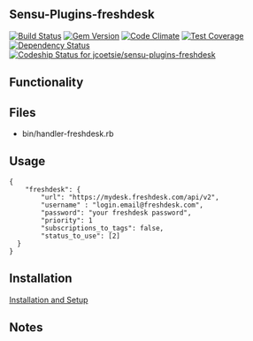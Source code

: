 ## Sensu-Plugins-freshdesk

[ ![Build Status](https://travis-ci.org/jcoetsie/sensu-plugins-freshdesk.svg?branch=master)](https://travis-ci.org/jcoetsie/sensu-plugins-freshdesk)
[![Gem Version](https://badge.fury.io/rb/sensu-plugins-freshdesk.svg)](http://badge.fury.io/rb/sensu-plugins-freshdesk)
[![Code Climate](https://codeclimate.com/github/jcoetsie/sensu-plugins-freshdesk/badges/gpa.svg)](https://codeclimate.com/github/jcoetsie/sensu-plugins-freshdesk)
[![Test Coverage](https://codeclimate.com/github/jcoetsie/sensu-plugins-freshdesk/badges/coverage.svg)](https://codeclimate.com/github/jcoetsie/sensu-plugins-freshdesk)
[![Dependency Status](https://gemnasium.com/jcoetsie/sensu-plugins-freshdesk.svg)](https://gemnasium.com/jcoetsie/sensu-plugins-freshdesk)
[![Codeship Status for jcoetsie/sensu-plugins-freshdesk](https://codeship.com/projects/de182970-e203-0132-9c61-4ea0dd54b93d/status?branch=master)](https://codeship.com/projects/81356)

## Functionality

## Files
 * bin/handler-freshdesk.rb

## Usage

```
{
    "freshdesk": {
        "url": "https://mydesk.freshdesk.com/api/v2",
        "username" : "login.email@freshdesk.com",
        "password": "your freshdesk password",
        "priority": 1
        "subscriptions_to_tags": false,
        "status_to_use": [2]
  }
}
```
## Installation

[Installation and Setup](http://sensu-plugins.io/docs/installation_instructions.html)


## Notes
